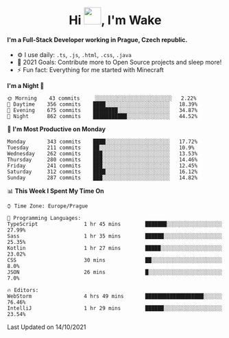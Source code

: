 <h1 align="center">Hi <img src="https://raw.githubusercontent.com/MrWakeCZ/MrWakeCZ/master/Hi.gif" width="40px" />, I'm Wake</h1>

#### I'm a Full-Stack Developer working in Prague, Czech republic.
- ⚙️ I use daily: `.ts`, `.js`, `.html`, `.css`, `.java`
- 🥅 2021 Goals: Contribute more to Open Source projects and sleep more!
- ⚡ Fun fact: Everything for me started with Minecraft

<!--START_SECTION:waka-->
**I'm a Night 🦉** 

```text
🌞 Morning    43 commits     ░░░░░░░░░░░░░░░░░░░░░░░░░   2.22% 
🌆 Daytime    356 commits    ████░░░░░░░░░░░░░░░░░░░░░   18.39% 
🌃 Evening    675 commits    ████████░░░░░░░░░░░░░░░░░   34.87% 
🌙 Night      862 commits    ███████████░░░░░░░░░░░░░░   44.52%

```
📅 **I'm Most Productive on Monday** 

```text
Monday       343 commits    ████░░░░░░░░░░░░░░░░░░░░░   17.72% 
Tuesday      211 commits    ██░░░░░░░░░░░░░░░░░░░░░░░   10.9% 
Wednesday    262 commits    ███░░░░░░░░░░░░░░░░░░░░░░   13.53% 
Thursday     280 commits    ███░░░░░░░░░░░░░░░░░░░░░░   14.46% 
Friday       241 commits    ███░░░░░░░░░░░░░░░░░░░░░░   12.45% 
Saturday     312 commits    ████░░░░░░░░░░░░░░░░░░░░░   16.12% 
Sunday       287 commits    ███░░░░░░░░░░░░░░░░░░░░░░   14.82%

```


📊 **This Week I Spent My Time On** 

```text
⌚︎ Time Zone: Europe/Prague

💬 Programming Languages: 
TypeScript               1 hr 45 mins        ███████░░░░░░░░░░░░░░░░░░   27.99% 
Sass                     1 hr 35 mins        ██████░░░░░░░░░░░░░░░░░░░   25.35% 
Kotlin                   1 hr 27 mins        █████░░░░░░░░░░░░░░░░░░░░   23.02% 
CSS                      30 mins             ██░░░░░░░░░░░░░░░░░░░░░░░   8.0% 
JSON                     26 mins             █░░░░░░░░░░░░░░░░░░░░░░░░   7.0%

🔥 Editors: 
WebStorm                 4 hrs 49 mins       ███████████████████░░░░░░   76.46% 
IntelliJ                 1 hr 29 mins        ██████░░░░░░░░░░░░░░░░░░░   23.54%

```


 Last Updated on 14/10/2021
<!--END_SECTION:waka-->
